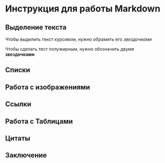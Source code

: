 # Инструкция для работы Markdown

## Выделение текста

Чтобы выделить текст курсивом, нужно обрамить его *звездочками*

Чтобы сделать тест полужирным, нужно обозначить двумя **звездочками**

## Списки

## Работа с изображениями

## Ссылки

## Работа с Таблицами

## Цитаты

## Заключение